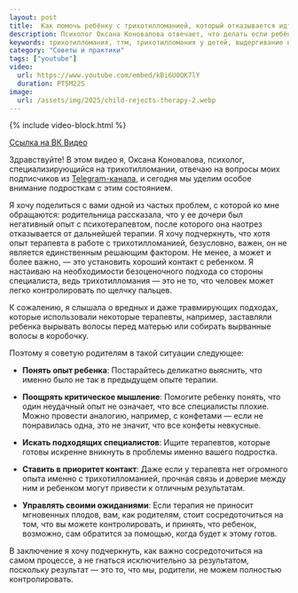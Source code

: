 ```yaml
---
layout: post
title:  Как помочь ребёнку с трихотилломанией, который отказывается идти в терапию?
description: Психолог Оксана Коновалова отвечает, что делать если ребёнок с ттм отказывается идти в терапию
keywords: трихотилломания, ттм, трихотилломания у детей, выдергивание волос, детский психолог, психотерапия, роль родителей, семейная терапия, Оксана Коновалова
category: "Советы и практики"
tags: ["youtube"]
video:
  url: https://www.youtube.com/embed/kBi6U0QK7lY
  duration: PT5M22S
image:
  url: /assets/img/2025/child-rejects-therapy-2.webp
---
```


{% include video-block.html %}

<a href="https://vkvideo.ru/video-211245681_456239078" rel="nofollow">Ссылка на ВК Видео</a>


Здравствуйте! В этом видео я, Оксана Коновалова, психолог, специализирующийся на трихотилломании, отвечаю на вопросы моих подписчиков из <a href="https://t.me/ttm_help_ru" rel="nofollow">Telegram-канала</a>, 
и сегодня мы уделим особое внимание подросткам с этим состоянием.

Я хочу поделиться с вами одной из частых проблем, с которой ко мне обращаются: родительница рассказала, 
что у ее дочери был негативный опыт с психотерапевтом, после которого она наотрез отказывается от дальнейшей терапии. 
Я хочу подчеркнуть, что хотя опыт терапевта в работе с трихотилломанией, безусловно, важен, он не является единственным решающим фактором. 
Не менее, а может и более важно, — это установить хороший контакт с ребенком. Я настаиваю на необходимости безоценочного подхода со стороны специалиста,
ведь трихотилломания — это не то, что человек может легко контролировать по щелчку пальцев.

К сожалению, я слышала о вредных и даже травмирующих подходах, которые использовали некоторые терапевты, например,
заставляли ребенка вырывать волосы перед матерью или собирать вырванные волосы в коробочку.

Поэтому я советую родителям в такой ситуации следующее:

- **Понять опыт ребенка**:
    Постарайтесь деликатно выяснить, что именно было не так в предыдущем опыте терапии.

- **Поощрять критическое мышление**:
    Помогите ребенку понять, что один неудачный опыт не означает, что все специалисты плохие. Можно провести аналогию, например, с конфетами — если не понравилась одна, это не значит, что все конфеты невкусные.

- **Искать подходящих специалистов**:
    Ищите терапевтов, которые готовы искренне вникнуть в проблемы именно вашего подростка.

- **Ставить в приоритет контакт**:
    Даже если у терапевта нет огромного опыта именно с трихотилломанией, прочная связь и доверие между ним и ребенком могут привести к отличным результатам.

- **Управлять своими ожиданиями**:
    Если терапия не приносит мгновенных плодов, вам, как родителям, стоит сосредоточиться на том, что вы можете контролировать, и принять, что ребенок, возможно, сам обратится за помощью, когда будет к этому готов.

В заключение я хочу подчеркнуть, как важно сосредоточиться на самом процессе, а не гнаться исключительно за результатом, поскольку результат — это то, что мы, родители, не можем полностью контролировать.